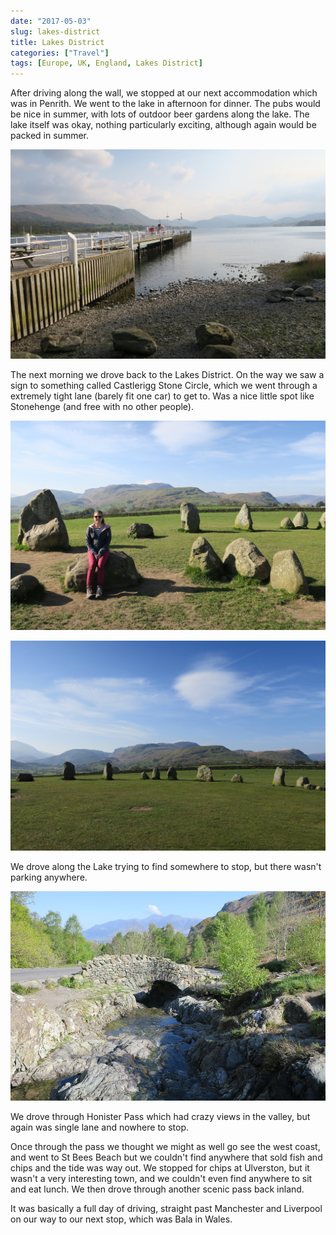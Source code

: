 ```yaml
---
date: "2017-05-03"
slug: lakes-district
title: Lakes District
categories: ["Travel"]
tags: [Europe, UK, England, Lakes District]
---
```


After driving along the wall, we stopped at our next accommodation which was in Penrith.
We went to the lake in afternoon for dinner. The pubs would be nice in summer, with lots of outdoor beer gardens along the lake.
The lake itself was okay, nothing particularly exciting, although again would be packed in summer.

![](lake.jpg "Ullswater")

The next morning we drove back to the Lakes District. On the way we saw a sign to something called Castlerigg Stone Circle, which we went through a extremely tight lane (barely fit one car) to get to.
Was a nice little spot like Stonehenge (and free with no other people).

![](stones2.jpg "Castlerigg Stone Circle")

![](stones1.jpg "Castlerigg Stone Circle")

We drove along the Lake trying to find somewhere to stop, but there wasn't parking anywhere.

![](bridge.jpg "Ashness Bridge")

We drove through Honister Pass which had crazy views in the valley, but again was single lane and nowhere to stop.

Once through the pass we thought we might as well go see the west coast, and went to St Bees Beach but we couldn't find anywhere that sold fish and chips and the tide was way out. We stopped for chips at Ulverston, but it wasn't a very interesting town, and we couldn't even find anywhere to sit and eat lunch.
We then drove through another scenic pass back inland.

It was basically a full day of driving, straight past Manchester and Liverpool on our way to our next stop, which was Bala in Wales.
